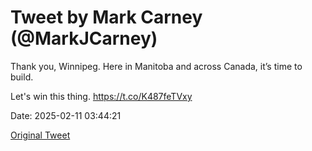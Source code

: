 # Tweet by Mark Carney (@MarkJCarney)

Thank you, Winnipeg. Here in Manitoba and across Canada, it’s time to build. 

Let's win this thing. https://t.co/K487feTVxy

Date: 2025-02-11 03:44:21

[Original Tweet](https://x.com/MarkJCarney/status/1889158508643320064)
